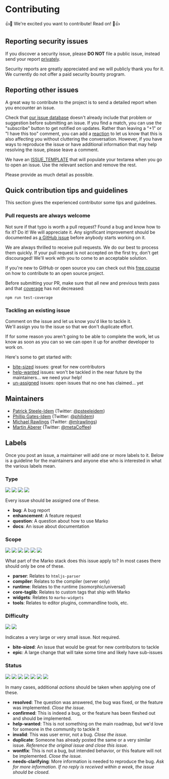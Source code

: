 # Contributing

:+1::tada: We're excited you want to contribute! Read on! :tada::+1:

## Reporting security issues

If you discover a security issue, please **DO NOT** file a public issue, 
instead send your report [privately](https://gitter.im/patrick-steele-idem).

Security reports are greatly appreciated and we will publicly thank you for it.
We currently do not offer a paid security bounty program.

## Reporting other issues

A great way to contribute to the project is to send a detailed report when you
encounter an issue.

Check that [our issue database](https://github.com/marko-js/marko/issues)
doesn't already include that problem or suggestion before submitting an issue.
If you find a match, you can use the "subscribe" button to get notified on
updates. Rather than leaving a "+1" or "I have this too" comment, you can add a 
[reaction](https://github.com/blog/2119-add-reactions-to-pull-requests-issues-and-comments) 
to let us know that this is also affecting you without cluttering the conversation. 
However, if you have ways to reproduce the issue or have additional information that may help
resolving the issue, please leave a comment.

We have an [ISSUE_TEMPLATE](ISSUE_TEMPLATE.md) that will populate your textarea 
when you go to open an issue.  Use the relevant section and remove the rest. 

Please provide as much detail as possible.

## Quick contribution tips and guidelines

This section gives the experienced contributor some tips and guidelines.

### Pull requests are always welcome

Not sure if that typo is worth a pull request? Found a bug and know how to fix
it? Do it! We will appreciate it. Any significant improvement should be
documented as [a GitHub issue](https://github.com/marko-js/marko/issues) before
anybody starts working on it.

We are always thrilled to receive pull requests. We do our best to process them
quickly. If your pull request is not accepted on the first try,
don't get discouraged! We'll work with you to come to an acceptable solution.

If you're new to GitHub or open source you can check out this 
[free course](https://egghead.io/courses/how-to-contribute-to-an-open-source-project-on-github) 
on how to contribute to an open source project.

Before submitting your PR, make sure that all new and previous tests pass and that [coverage](https://coveralls.io/github/marko-js/marko?branch=master) has not decreased:
```
npm run test-coverage
```

### Tackling an existing issue

Comment on the issue and let us know you'd like to tackle it.   
We'll assign you to the issue so that we don't duplicate effort.  

If for some reason you aren't going to be able to complete the work, 
let us know as soon as you can so we can open it up for another 
developer to work on.

Here's some to get started with:

- [bite-sized](https://github.com/marko-js/marko/issues?utf8=%E2%9C%93&q=is%3Aissue%20is%3Aopen%20label%3Adifficulty%3Abite-sized%20no%3Aassignee) issues: great for new contributors
- [help-wanted](https://github.com/marko-js/marko/issues?utf8=%E2%9C%93&q=is%3Aissue%20is%3Aopen%20label%3Astatus%3Ahelp-wanted%20no%3Aassignee) issues: won't be tackled in the near future by the maintainers... we need your help!
- [un-assigned](https://github.com/marko-js/marko/issues?utf8=%E2%9C%93&q=is%3Aissue%20is%3Aopen%20no%3Aassignee%20) issues: open issues that no one has claimed... yet

## Maintainers

* [Patrick Steele-Idem](https://github.com/patrick-steele-idem) (Twitter: [@psteeleidem](http://twitter.com/psteeleidem))
* [Phillip Gates-Idem](https://github.com/philidem/) (Twitter: [@philidem](https://twitter.com/philidem))
* [Michael Rawlings](https://github.com/mlrawlings) (Twitter: [@mlrawlings](https://twitter.com/mlrawlings))
* [Martin Aberer](https://github.com/tindli) (Twitter: [@metaCoffee](https://twitter.com/metaCoffee))

## Labels

Once you post an issue, a maintainer will add one or more labels to it.
Below is a guideline for the maintainers and anyone else who is interested 
in what the various labels mean. 

### Type
![](https://img.shields.io/badge/type-bug-dd0000.svg)
![](https://img.shields.io/badge/type-enhancement-0099dd.svg)
![](https://img.shields.io/badge/type-question-99cc00.svg)
![](https://img.shields.io/badge/type-docs-999999.svg)

Every issue should be assigned one of these.

- **bug**: A bug report 
- **enhancement**: A feature request
- **question**: A question about how to use Marko
- **docs**: An issue about documentation

### Scope
![](https://img.shields.io/badge/scope-parser-5500cc.svg)
![](https://img.shields.io/badge/scope-compiler-cc0077.svg)
![](https://img.shields.io/badge/scope-runtime-eebb00.svg)
![](https://img.shields.io/badge/scope-core%20taglib-00cccc.svg)
![](https://img.shields.io/badge/scope-widgets-9900aa.svg)
![](https://img.shields.io/badge/scope-tools-fef2c0.svg)

What part of the Marko stack does this issue apply to? In most cases there should only be one of these.

- **parser**: Relates to `htmljs-parser`
- **compiler**: Relates to the compiler (server only)
- **runtime**: Relates to the runtime (isomorphic/universal)
- **core-taglib**: Relates to custom tags that ship with Marko
- **widgets**: Relates to `marko-widgets`
- **tools**: Relates to editor plugins, commandline tools, etc.

### Difficulty
![](https://img.shields.io/badge/difficulty-bite%20sized-aabbcc.svg)
![](https://img.shields.io/badge/difficulty-epic-cc4400.svg)

Indicates a very large or very small issue.  Not required.

- **bite-sized**: An issue that would be great for new contributors to tackle
- **epic**: A large change that will take some time and likely have sub-issues

### Status
![](https://img.shields.io/badge/status-resolved-99cc99.svg)
![](https://img.shields.io/badge/status-confirmed-5599cc.svg)
![](https://img.shields.io/badge/status-help%20wanted-33cc88.svg)
![](https://img.shields.io/badge/status-invalid-997744.svg)
![](https://img.shields.io/badge/status-duplicate-cc99cc.svg)
![](https://img.shields.io/badge/status-wontfix-bb6666.svg)
![](https://img.shields.io/badge/status-needs%20clarifying-dd9944.svg)

In many cases, additional *actions* should be taken when applying one of these.

- **resolved**: The question was answered, the bug was fixed, or the feature was implemented. *Close the issue.*
- **confirmed**: This is indeed a bug, or the feature has been fleshed out and should be implemented.  
- **help-wanted**: This is not something on the main roadmap, but we'd love for someone in the community to tackle it
- **invalid**: This was user error, not a bug. *Close the issue.*
- **duplicate**: Someone has already posted the same or a very similar issue.  *Reference the original issue and close this issue.*
- **wontfix**: This is not a bug, but intended behavior, or this feature will not be implemented.  *Close the issue.*
- **needs-clarifying**: More information is needed to reproduce the bug. *Ask for more information.  If no reply is received within a week, the issue should be closed.*
